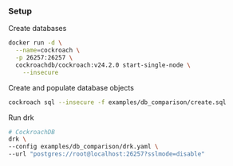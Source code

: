 ### Setup

Create databases

```sh
docker run -d \
  --name=cockroach \
  -p 26257:26257 \
  cockroachdb/cockroach:v24.2.0 start-single-node \
    --insecure
```

Create and populate database objects

```sh
cockroach sql --insecure -f examples/db_comparison/create.sql
```

Run drk

```sh
# CockroachDB
drk \
--config examples/db_comparison/drk.yaml \
--url "postgres://root@localhost:26257?sslmode=disable"
```